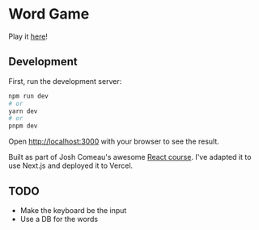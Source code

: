 # Word Game

Play it [here](word-game-pg04dz1uo-henrydashwood.vercel.app)!

## Development

First, run the development server:

```bash
npm run dev
# or
yarn dev
# or
pnpm dev
```

Open [http://localhost:3000](http://localhost:3000) with your browser to see the result.

Built as part of Josh Comeau's awesome [React course](https://courses.joshwcomeau.com/joy-of-react). I've adapted it to use Next.js and deployed it to Vercel.

## TODO

- Make the keyboard be the input
- Use a DB for the words
